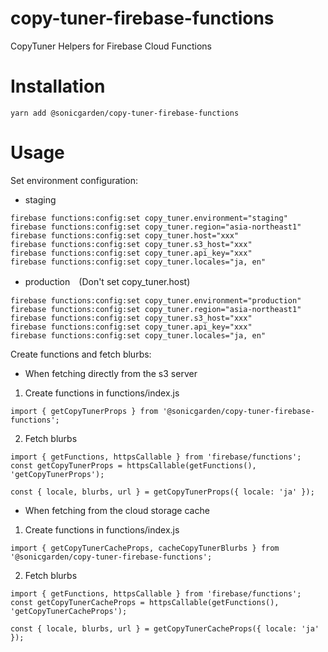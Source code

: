 # copy-tuner-firebase-functions

CopyTuner Helpers for Firebase Cloud Functions

# Installation

```
yarn add @sonicgarden/copy-tuner-firebase-functions
```

# Usage

Set environment configuration:

- staging

```
firebase functions:config:set copy_tuner.environment="staging"
firebase functions:config:set copy_tuner.region="asia-northeast1"
firebase functions:config:set copy_tuner.host="xxx"
firebase functions:config:set copy_tuner.s3_host="xxx"
firebase functions:config:set copy_tuner.api_key="xxx"
firebase functions:config:set copy_tuner.locales="ja, en"
```

- production　(Don't set copy_tuner.host)

```
firebase functions:config:set copy_tuner.environment="production"
firebase functions:config:set copy_tuner.region="asia-northeast1"
firebase functions:config:set copy_tuner.s3_host="xxx"
firebase functions:config:set copy_tuner.api_key="xxx"
firebase functions:config:set copy_tuner.locales="ja, en"
```

Create functions and fetch blurbs:

- When fetching directly from the s3 server

1. Create functions in functions/index.js

```
import { getCopyTunerProps } from '@sonicgarden/copy-tuner-firebase-functions';
```

2. Fetch blurbs

```
import { getFunctions, httpsCallable } from 'firebase/functions';
const getCopyTunerProps = httpsCallable(getFunctions(), 'getCopyTunerProps');

const { locale, blurbs, url } = getCopyTunerProps({ locale: 'ja' });
```

- When fetching from the cloud storage cache

1. Create functions in functions/index.js

```
import { getCopyTunerCacheProps, cacheCopyTunerBlurbs } from '@sonicgarden/copy-tuner-firebase-functions';
```

2. Fetch blurbs

```
import { getFunctions, httpsCallable } from 'firebase/functions';
const getCopyTunerCacheProps = httpsCallable(getFunctions(), 'getCopyTunerCacheProps');

const { locale, blurbs, url } = getCopyTunerCacheProps({ locale: 'ja' });
```
